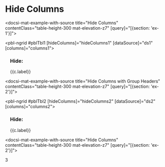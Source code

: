 # Hide Columns

<docsi-mat-example-with-source title="Hide Columns" contentClass="table-height-300 mat-elevation-z7" [query]="[{section: 'ex-1'}]">
  <!--@pebula-example:ex-1-->
  <pbl-ngrid #pblTbl1 [hideColumns]="hideColumns1" [dataSource]="ds1" [columns]="columns1"></pbl-ngrid>
  <div fxLayout="row" fxLayoutAlign="start center" fxLayoutGap="16px" style="margin: 8px 16px">
    <h3>Hide: </h3>
    <mat-button-toggle-group multiple>
      <mat-button-toggle *ngFor="let c of pblTbl1.columnApi.columns"
                        color="primary"
                        [value]="c" [checked]="hideColumns1.indexOf(c.id) > -1"
                        (change)="toggleColumn(hideColumns1, c.id)">{{c.label}}</mat-button-toggle>
    </mat-button-toggle-group>
  </div>
  <!--@pebula-example:ex-1-->
</docsi-mat-example-with-source>

<docsi-mat-example-with-source title="Hide Columns with Group Headers" contentClass="table-height-300 mat-elevation-z7" [query]="[{section: 'ex-2'}]">
  <!--@pebula-example:ex-2-->
  <pbl-ngrid #pblTbl2 [hideColumns]="hideColumns2" [dataSource]="ds2" [columns]="columns2"></pbl-ngrid>
  <div fxLayout="row" fxLayoutAlign="start center" fxLayoutGap="16px" style="margin: 8px 16px">
    <h3>Hide: </h3>
    <mat-button-toggle-group multiple>
      <mat-button-toggle *ngFor="let c of pblTbl2.columnApi.columns"
                        color="primary"
                        [value]="c" [checked]="hideColumns2.indexOf(c.id) > -1"
                        (change)="toggleColumn(hideColumns2, c.id)">{{c.label}}</mat-button-toggle>
    </mat-button-toggle-group>
  </div>

  <!--@pebula-example:ex-2-->
</docsi-mat-example-with-source>

<docsi-mat-example-with-source title="Hide Columns" contentClass="table-height-300 mat-elevation-z7" [query]="[{section: 'ex-2'}]">
  <!--@pebula-example:ex-3-->
  3
  <!--@pebula-example:ex-3-->
</docsi-mat-example-with-source>
